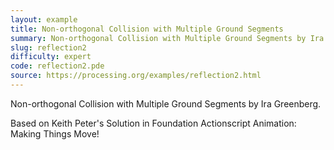 ```yaml
---
layout: example
title: Non-orthogonal Collision with Multiple Ground Segments
summary: Non-orthogonal Collision with Multiple Ground Segments by Ira Greenberg
slug: reflection2
difficulty: expert
code: reflection2.pde
source: https://processing.org/examples/reflection2.html
---
```


Non-orthogonal Collision with Multiple Ground Segments by Ira Greenberg. 

 Based on Keith Peter's Solution in Foundation Actionscript Animation: Making Things Move!

